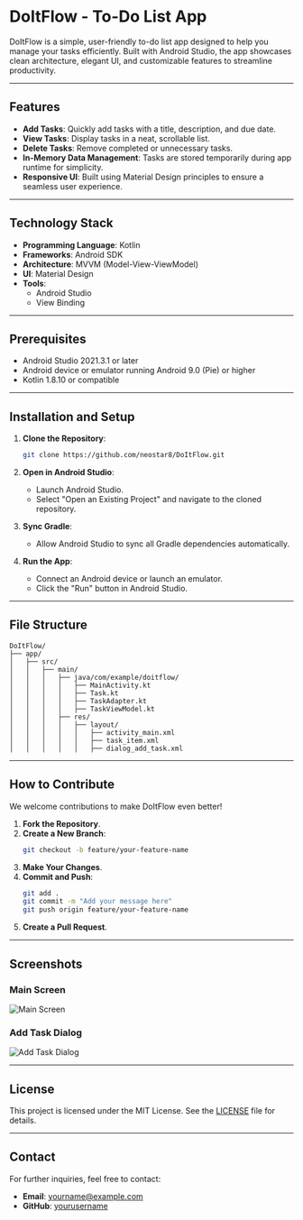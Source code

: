 # DoItFlow - To-Do List App

DoItFlow is a simple, user-friendly to-do list app designed to help you manage your tasks efficiently. Built with Android Studio, the app showcases clean architecture, elegant UI, and customizable features to streamline productivity.

---

## Features

- **Add Tasks**: Quickly add tasks with a title, description, and due date.
- **View Tasks**: Display tasks in a neat, scrollable list.
- **Delete Tasks**: Remove completed or unnecessary tasks.
- **In-Memory Data Management**: Tasks are stored temporarily during app runtime for simplicity.
- **Responsive UI**: Built using Material Design principles to ensure a seamless user experience.

---

## Technology Stack

- **Programming Language**: Kotlin
- **Frameworks**: Android SDK
- **Architecture**: MVVM (Model-View-ViewModel)
- **UI**: Material Design
- **Tools**: 
  - Android Studio
  - View Binding

---

## Prerequisites

- Android Studio 2021.3.1 or later
- Android device or emulator running Android 9.0 (Pie) or higher
- Kotlin 1.8.10 or compatible

---

## Installation and Setup

1. **Clone the Repository**:
   ```bash
   git clone https://github.com/neostar8/DoItFlow.git
   ```

2. **Open in Android Studio**:
   - Launch Android Studio.
   - Select "Open an Existing Project" and navigate to the cloned repository.

3. **Sync Gradle**:
   - Allow Android Studio to sync all Gradle dependencies automatically.

4. **Run the App**:
   - Connect an Android device or launch an emulator.
   - Click the "Run" button in Android Studio.

---

## File Structure

```
DoItFlow/
├── app/
│   ├── src/
│   │   ├── main/
│   │   │   ├── java/com/example/doitflow/
│   │   │   │   ├── MainActivity.kt
│   │   │   │   ├── Task.kt
│   │   │   │   ├── TaskAdapter.kt
│   │   │   │   ├── TaskViewModel.kt
│   │   │   ├── res/
│   │   │   │   ├── layout/
│   │   │   │   │   ├── activity_main.xml
│   │   │   │   │   ├── task_item.xml
│   │   │   │   │   ├── dialog_add_task.xml
```

---

## How to Contribute

We welcome contributions to make DoItFlow even better!

1. **Fork the Repository**.
2. **Create a New Branch**:
   ```bash
   git checkout -b feature/your-feature-name
   ```
3. **Make Your Changes**.
4. **Commit and Push**:
   ```bash
   git add .
   git commit -m "Add your message here"
   git push origin feature/your-feature-name
   ```
5. **Create a Pull Request**.

---

## Screenshots

### Main Screen
![Main Screen](https://via.placeholder.com/400x800)

### Add Task Dialog
![Add Task Dialog](https://via.placeholder.com/400x800)

---

## License

This project is licensed under the MIT License. See the [LICENSE](LICENSE) file for details.

---

## Contact

For further inquiries, feel free to contact:
- **Email**: yourname@example.com
- **GitHub**: [yourusername](https://github.com/yourusername)
